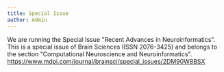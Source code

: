 ```yaml
---
title: Special Issue
author: Admin
---
```


We are running the Special Issue "Recent Advances in Neuroinformatics".
This is a special issue of Brain Sciences (ISSN 2076-3425) and belongs to the section "Computational Neuroscience and Neuroinformatics".
 https://www.mdpi.com/journal/brainsci/special_issues/2DM90W8BSX
